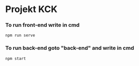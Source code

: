 # Projekt KCK

### To run front-end write in cmd
```
npm run serve
```

### To run back-end goto "back-end" and write in cmd
```
npm start
```


